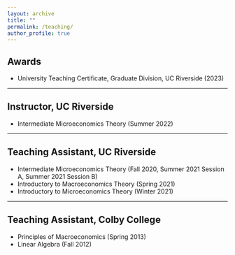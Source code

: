 ```yaml
---
layout: archive
title: ""
permalink: /teaching/
author_profile: true
---
```


## Awards

- University Teaching Certificate, Graduate Division, UC Riverside (2023)

****

## Instructor, UC Riverside

- Intermediate Microeconomics Theory (Summer 2022)

****

## Teaching Assistant, UC Riverside

- Intermediate Microeconomics Theory (Fall 2020, Summer 2021 Session A, Summer 2021 Session B)
- Introductory to Macroeconomics Theory (Spring 2021)
- Introductory to Microeconomics Theory (Winter 2021)

****

## Teaching Assistant, Colby College

- Principles of Macroeconomics (Spring 2013)
- Linear Algebra (Fall 2012)

